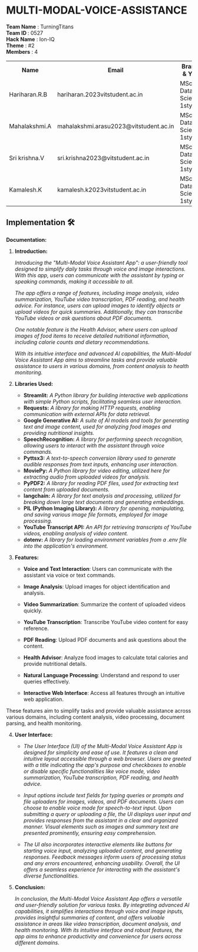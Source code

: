 # MULTI-MODAL-VOICE-ASSISTANCE

<b>Team Name</b> : TurningTitans<br>
<b>Team ID </b>  : 0527<br>
<b>Hack Name</b> : Ion-IQ<br>
<b>Theme</b>     : #2<br>
<b>Members</b>   : 4<br>
<table>
  <tr>
    <th>Name</th>
    <th>Email</th>
    <th>Branch & Year</th>
    <th>Phone</th>
  </tr>
   <tr>
    <td>Hariharan.R.B</td>
    <td>hariharan.2023vitstudent.ac.in</td>
    <td>MSc Data Science, 1styear</td>
    <td>91595 64077</td>
  <tr>
    <td>Mahalakshmi.A</td>
    <td>mahalakshmi.arasu2023@vitstudent.ac.in</td>
    <td>MSc Data Science, 1styear</td>
    <td>82484 80167</td>
  </tr>
     <tr>
    <td>Sri krishna.V</td>
    <td>sri.krishna2023@vitstudent.ac.in</td>
    <td>MSc Data Science, 1styear</td>
    <td>91766 25759</td>
  </tr>
  <tr>
    <td>Kamalesh.K</td>
    <td>kamalesh.k2023vitstudent.ac.in</td>
    <td>MSc Data Science, 1styear</td>
    <td>80153 29920</td>
  </tr>
</table>


## Implementation 🛠️


**Documentation:**

1. **Introduction:**

   *Introducing the "Multi-Modal Voice Assistant App": a user-friendly tool designed to simplify daily tasks through voice and image interactions. With this app, users can communicate with the assistant by typing or speaking commands, making it accessible to all.*

   *The app offers a range of features, including image analysis, video summarization, YouTube video transcription, PDF reading, and health advice. For instance, users can upload images to identify objects or upload videos for quick summaries. Additionally, they can transcribe YouTube videos or ask questions about PDF documents.*

   *One notable feature is the Health Advisor, where users can upload images of food items to receive detailed nutritional information, including calorie counts and dietary recommendations.*
   
   *With its intuitive interface and advanced AI capabilities, the Multi-Modal Voice Assistant App aims to streamline tasks and provide valuable assistance to users in various domains, from content analysis to health monitoring.*

2. **Libraries Used:**
   
   - **Streamlit:** *A Python library for building interactive web applications with simple Python scripts, facilitating seamless user interaction.*
   - **Requests:** *A library for making HTTP requests, enabling communication with external APIs for data retrieval.*
   - **Google Generative AI:** *A suite of AI models and tools for generating text and image content, used for analyzing food images and providing nutritional insights.*
   - **SpeechRecognition:** *A library for performing speech recognition, allowing users to interact with the assistant through voice commands.*
   - **Pyttsx3:** *A text-to-speech conversion library used to generate audible responses from text inputs, enhancing user interaction.*
   - **MoviePy:** *A Python library for video editing, utilized here for extracting audio from uploaded videos for analysis.*
   - **PyPDF2:** *A library for reading PDF files, used for extracting text content from uploaded documents.*
   - **langchain:** *A library for text analysis and processing, utilized for breaking down large text documents and generating embeddings.*
   - **PIL (Python Imaging Library):** *A library for opening, manipulating, and saving various image file formats, employed for image processing.*
   - **YouTube Transcript API:** *An API for retrieving transcripts of YouTube videos, enabling analysis of video content.*
   - **dotenv:** *A library for loading environment variables from a .env file into the application's environment.*
   
3. **Features:**

    - **Voice and Text Interaction**: Users can communicate with the assistant via voice or text commands.

    -  **Image Analysis**: Upload images for object identification and analysis.

    -  **Video Summarization**: Summarize the content of uploaded videos quickly.

    -  **YouTube Transcription**: Transcribe YouTube video content for easy reference.

    -  **PDF Reading**: Upload PDF documents and ask questions about the content.

    -  **Health Advisor**: Analyze food images to calculate total calories and provide nutritional details.

    -  **Natural Language Processing**: Understand and respond to user queries effectively.

    -  **Interactive Web Interface**: Access all features through an intuitive web application.

These features aim to simplify tasks and provide valuable assistance across various domains, including content analysis, video processing, document parsing, and health monitoring.

4. **User Interface:**

   - *The User Interface (UI) of the Multi-Modal Voice Assistant App is designed for simplicity and ease of use. It features a clean and intuitive layout accessible through a web browser. Users are greeted with a title indicating the app's purpose and checkboxes to enable or disable specific functionalities like voice mode, video summarization, YouTube transcription, PDF reading, and health advice.*

   - *Input options include text fields for typing queries or prompts and file uploaders for images, videos, and PDF documents. Users can choose to enable voice mode for speech-to-text input. Upon submitting a query or uploading a file, the UI displays user input and provides responses from the assistant in a clear and organized manner. Visual elements such as images and summary text are presented prominently, ensuring easy comprehension.*

   - *The UI also incorporates interactive elements like buttons for starting voice input, analyzing uploaded content, and generating responses. Feedback messages inform users of processing status and any errors encountered, enhancing usability. Overall, the UI offers a seamless experience for interacting with the assistant's diverse functionalities.*
   
6. **Conclusion:**   

   *In conclusion, the Multi-Modal Voice Assistant App offers a versatile and user-friendly solution for various tasks. By integrating advanced AI capabilities, it simplifies interactions through voice and image inputs, provides insightful summaries of content, and offers valuable assistance in areas like video transcription, document analysis, and health monitoring. With its intuitive interface and robust features, the app aims to enhance productivity and convenience for users across different domains.*
